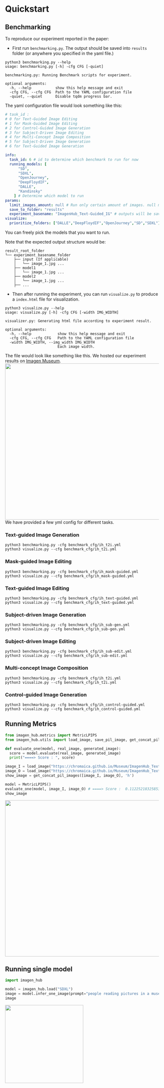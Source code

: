 # Quickstart

## Benchmarking
To reproduce our experiment reported in the paper:

* First run `benchmarking.py`. The output should be saved into `results` folder (or anywhere you specified in the yaml file.)
```shell
python3 benchmarking.py --help
usage: benchmarking.py [-h] -cfg CFG [-quiet]

benchmarking.py: Running Benchmark scripts for experiment.

optional arguments:
  -h, --help           show this help message and exit
  -cfg CFG, --cfg CFG  Path to the YAML configuration file
  -quiet, --quiet      Disable tqdm progress bar.
```

The yaml configuration file would look something like this:
```yaml
# task_id :
# 0 for Text-Guided Image Editing
# 1 for Mask-Guided Image Editing
# 2 for Control-Guided Image Generation
# 3 for Subject-Driven Image Editing
# 4 for Multi-Concept Image Composition
# 5 for Subject-Driven Image Generation
# 6 for Text-Guided Image Generation

info:
  task_id: 6 # id to determine which benchmark to run for now
  running_models: [
      "SD",
      "SDXL",
      "OpenJourney",
      "DeepFloydIF",
      "DALLE",
      "Kandinsky"
    ] # Determine which model to run
params:
  limit_images_amount: null # Run only certain amount of images. null means running all of them
  save_to_folder: "results"
  experiment_basename: "ImagenHub_Text-Guided_IG" # outputs will be saved to <save_to_folder>/<experiment_basename>/
visualize:
  prioritize_folders: ["DALLE","DeepFloydIF","OpenJourney","SD","SDXL"] # The folder that you want to put in front. Support list.
```
You can freely pick the models that you want to run.

Note that the expected output structure would be:
```shell
result_root_folder
└── experiment_basename_folder
    ├── input (If applicable)
    │   └── image_1.jpg ...
    ├── model1
    │   └── image_1.jpg ...
    ├── model2
    │   └── image_1.jpg ...
    ├── ...
```

* Then after running the experiment, you can run `visualize.py` to produce a `index.html` file for visualization.

```shell
python3 visualize.py --help
usage: visualize.py [-h] -cfg CFG [-width IMG_WIDTH]

visualizer.py: Generating html file according to experiment result.

optional arguments:
  -h, --help            show this help message and exit
  -cfg CFG, --cfg CFG   Path to the YAML configuration file
  -width IMG_WIDTH, --img_width IMG_WIDTH
                        Each image width.
```
The file would look like something like this. We hosted our experiment results on [Imagen Museum](https://chromaica.github.io/#imagen-museum).
<img src="https://i.imgur.com/0uOMhtT.png" width="512" />
We have provided a few yml config for different tasks.

### Text-guided Image Generation
```shell
python3 benchmarking.py -cfg benchmark_cfg/ih_t2i.yml
python3 visualize.py --cfg benchmark_cfg/ih_t2i.yml
```

### Mask-guided Image Editing 
```shell
python3 benchmarking.py -cfg benchmark_cfg/ih_mask-guided.yml
python3 visualize.py --cfg benchmark_cfg/ih_mask-guided.yml
```

### Text-guided Image Editing
```shell
python3 benchmarking.py -cfg benchmark_cfg/ih_text-guided.yml
python3 visualize.py --cfg benchmark_cfg/ih_text-guided.yml
```

### Subject-driven Image Generation
```shell
python3 benchmarking.py -cfg benchmark_cfg/ih_sub-gen.yml
python3 visualize.py --cfg benchmark_cfg/ih_sub-gen.yml
```

### Subject-driven Image Editing
```shell
python3 benchmarking.py -cfg benchmark_cfg/ih_sub-edit.yml
python3 visualize.py --cfg benchmark_cfg/ih_sub-edit.yml
```

### Multi-concept Image Composition
```shell
python3 benchmarking.py -cfg benchmark_cfg/ih_t2i.yml
python3 visualize.py --cfg benchmark_cfg/ih_t2i.yml
```

### Control-guided Image Generation
```shell
python3 benchmarking.py -cfg benchmark_cfg/ih_control-guided.yml
python3 visualize.py --cfg benchmark_cfg/ih_control-guided.yml
```

## Running Metrics
```python
from imagen_hub.metrics import MetricLPIPS
from imagen_hub.utils import load_image, save_pil_image, get_concat_pil_images

def evaluate_one(model, real_image, generated_image):
  score = model.evaluate(real_image, generated_image)
  print("====> Score : ", score)

image_I = load_image("https://chromaica.github.io/Museum/ImagenHub_Text-Guided_IE/input/sample_102724_1.jpg")
image_O = load_image("https://chromaica.github.io/Museum/ImagenHub_Text-Guided_IE/DiffEdit/sample_102724_1.jpg")
show_image = get_concat_pil_images([image_I, image_O], 'h')

model = MetricLPIPS()
evaluate_one(model, image_I, image_O) # ====> Score :  0.11225218325853348
show_image
```
<img src="https://i.imgur.com/af8CB4c.jpg" width="512" />


## Running single model
```python
import imagen_hub

model = imagen_hub.load("SDXL")
image = model.infer_one_image(prompt="people reading pictures in a museum, watercolor", seed=1)
image
```
<img src="https://i.imgur.com/ruU0BJ0.jpg" width="256" />
